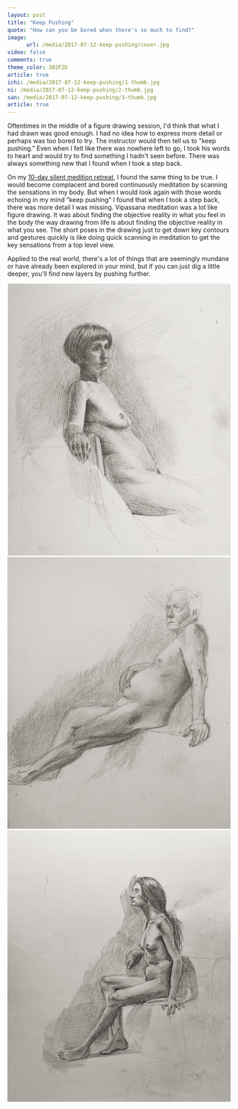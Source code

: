 ```yaml
---
layout: post
title: "Keep Pushing"
quote: "How can you be bored when there's so much to find?"
image:
      url: /media/2017-07-12-keep-pushing/cover.jpg
video: false
comments: true
theme_color: 302F2D
article: true
ichi: /media/2017-07-12-keep-pushing/1-thumb.jpg
ni: /media/2017-07-12-keep-pushing/2-thumb.jpg
san: /media/2017-07-12-keep-pushing/3-thumb.jpg
article: true
---
```


Oftentimes in the middle of a figure drawing session, I'd think that what I had drawn was good enough. I had no idea how to express more detail or perhaps was too bored to try. The instructor would then tell us to "keep pushing." Even when I felt like there was nowhere left to go, I took his words to heart and would try to find something I hadn't seen before. There was always something new that I found when I took a step back.

On my [10-day silent medition retreat](https://www.dhamma.org), I found the same thing to be true. I would become complacent and bored continuously meditation by scanning the sensations in my body. But when I would look again with those words echoing in my mind "keep pushing" I found that when I took a step back, there was more detail I was missing. Vipassana meditation was a lot like figure drawing. It was about finding the objective reality in what you feel in the body the way drawing from life is about finding the objective reality in what you see. The short poses in the drawing just to get down key contours and gestures quickly is like doing quick scanning in meditation to get the key sensations from a top level view. 

Applied to the real world, there's a lot of things that are seemingly mundane or have already been explored in your mind, but if you can just dig a little deeper, you'll find new layers by pushing further. 


![](/media/2017-07-12-keep-pushing/1.jpg)
![](/media/2017-07-12-keep-pushing/2.jpg)
![](/media/2017-07-12-keep-pushing/3.jpg)